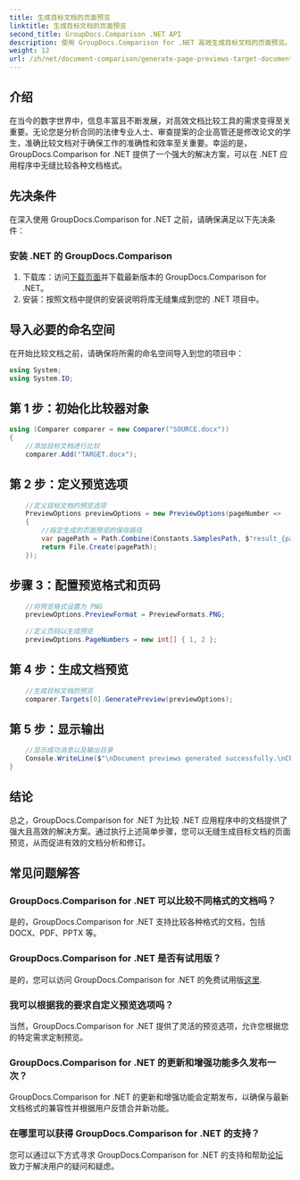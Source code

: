 ```yaml
---
title: 生成目标文档的页面预览
linktitle: 生成目标文档的页面预览
second_title: GroupDocs.Comparison .NET API
description: 使用 GroupDocs.Comparison for .NET 高效生成目标文档的页面预览。请按照我们的分步指南进行无缝文档比较。
weight: 12
url: /zh/net/document-comparison/generate-page-previews-target-document/
---
```

## 介绍
在当今的数字世界中，信息丰富且不断发展，对高效文档比较工具的需求变得至关重要。无论您是分析合同的法律专业人士、审查提案的企业高管还是修改论文的学生，准确比较文档对于确保工作的准确性和效率至关重要。幸运的是，GroupDocs.Comparison for .NET 提供了一个强大的解决方案，可以在 .NET 应用程序中无缝比较各种文档格式。
## 先决条件
在深入使用 GroupDocs.Comparison for .NET 之前，请确保满足以下先决条件：
### 安装 .NET 的 GroupDocs.Comparison
1. 下载库：访问[下载页面](https://releases.groupdocs.com/comparison/net/)并下载最新版本的 GroupDocs.Comparison for .NET。
2. 安装：按照文档中提供的安装说明将库无缝集成到您的 .NET 项目中。

## 导入必要的命名空间
在开始比较文档之前，请确保将所需的命名空间导入到您的项目中：
```csharp
using System;
using System.IO;

```
## 第 1 步：初始化比较器对象
```csharp
using (Comparer comparer = new Comparer("SOURCE.docx"))
{
    //添加目标文档进行比较
    comparer.Add("TARGET.docx");
```
## 第 2 步：定义预览选项
```csharp
    //定义目标文档的预览选项
    PreviewOptions previewOptions = new PreviewOptions(pageNumber =>
    {
        //指定生成的页面预览的保存路径
        var pagePath = Path.Combine(Constants.SamplesPath, $"result_{pageNumber}.png");
        return File.Create(pagePath);
    });
```
## 步骤 3：配置预览格式和页码
```csharp
    //将预览格式设置为 PNG
    previewOptions.PreviewFormat = PreviewFormats.PNG;
    
    //定义页码以生成预览
    previewOptions.PageNumbers = new int[] { 1, 2 };
```
## 第 4 步：生成文档预览
```csharp
    //生成目标文档的预览
    comparer.Targets[0].GeneratePreview(previewOptions);
```
## 第 5 步：显示输出
```csharp
    //显示成功消息以及输出目录
    Console.WriteLine($"\nDocument previews generated successfully.\nCheck output in {Directory.GetCurrentDirectory()}.");
}
```

## 结论
总之，GroupDocs.Comparison for .NET 为比较 .NET 应用程序中的文档提供了强大且高效的解决方案。通过执行上述简单步骤，您可以无缝生成目标文档的页面预览，从而促进有效的文档分析和修订。
## 常见问题解答
### GroupDocs.Comparison for .NET 可以比较不同格式的文档吗？
是的，GroupDocs.Comparison for .NET 支持比较各种格式的文档，包括 DOCX、PDF、PPTX 等。
### GroupDocs.Comparison for .NET 是否有试用版？
是的，您可以访问 GroupDocs.Comparison for .NET 的免费试用版[这里](https://releases.groupdocs.com/).
### 我可以根据我的要求自定义预览选项吗？
当然，GroupDocs.Comparison for .NET 提供了灵活的预览选项，允许您根据您的特定需求定制预览。
### GroupDocs.Comparison for .NET 的更新和增强功能多久发布一次？
GroupDocs.Comparison for .NET 的更新和增强功能会定期发布，以确保与最新文档格式的兼容性并根据用户反馈合并新功能。
### 在哪里可以获得 GroupDocs.Comparison for .NET 的支持？
您可以通过以下方式寻求 GroupDocs.Comparison for .NET 的支持和帮助[论坛](https://forum.groupdocs.com/c/comparison/12)致力于解决用户的疑问和疑虑。